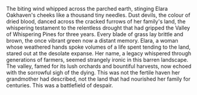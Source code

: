 The biting wind whipped across the parched earth, stinging Elara Oakhaven's cheeks like a thousand tiny needles.  Dust devils, the colour of dried blood, danced across the cracked furrows of her family's land, the whispering testament to the relentless drought that had gripped the Valley of Whispering Pines for three years.  Every blade of grass lay brittle and brown, the once vibrant green now a distant memory.  Elara, a woman whose weathered hands spoke volumes of a life spent tending to the land, stared out at the desolate expanse.  Her name, a legacy whispered through generations of farmers, seemed strangely ironic in this barren landscape.  The valley, famed for its lush orchards and bountiful harvests, now echoed with the sorrowful sigh of the dying.  This was not the fertile haven her grandmother had described, not the land that had nourished her family for centuries.  This was a battlefield of despair.
